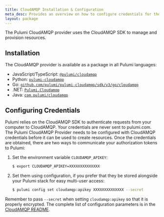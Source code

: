 ```yaml
---
title: CloudAMQP Installation & Configuration
meta_desc: Provides an overview on how to configure credentials for the Pulumi CloudAMQP Provider.
layout: package
---
```


The Pulumi CloudAMQP provider uses the CloudAMQP SDK to manage and provision resources.

## Installation

The CloudAMQP provider is available as a package in all Pulumi languages:

* JavaScript/TypeScript: [`@pulumi/cloudamqp`](https://www.npmjs.com/package/@pulumi/cloudamqp)
* Python: [`pulumi-cloudamqp`](https://pypi.org/project/pulumi-cloudamqp/)
* Go: [`github.com/pulumi/pulumi-cloudamqp/sdk/v3/go/cloudamqp`](https://github.com/pulumi/pulumi-cloudamqp)
* .NET: [`Pulumi.Cloudamqp`](https://www.nuget.org/packages/Pulumi.Cloudamqp)
* Java: [`com.pulumi/cloudamqp`](https://central.sonatype.com/artifact/com.pulumi/cloudamqp)

## Configuring Credentials

Pulumi relies on the CloudAMQP SDK to authenticate requests from your computer to CloudAMQP. Your credentials are never sent
to pulumi.com. The Pulumi CloudAMQP Provider needs to be configured with CloudAMQP credentials
before it can be used to create resources. Once the credentials are obtained, there are two ways to communicate your authorization tokens to Pulumi:

1. Set the environment variable `CLOUDAMQP_APIKEY`:

    ```bash
    $ export CLOUDAMQP_APIKEY=XXXXXXXXXXXXXX
    ```

2. Set them using configuration, if you prefer that they be stored alongside your Pulumi stack for easy multi-user access:

    ```bash
    $ pulumi config set cloudamqp:apikey XXXXXXXXXXXXXX --secret
    ```

Remember to pass `--secret` when setting `cloudamqp:apikey` so that it is properly encrypted. The complete list of
configuration parameters is in the [CloudAMQP README](https://github.com/pulumi/pulumi-cloudamqp/blob/master/README.md).

